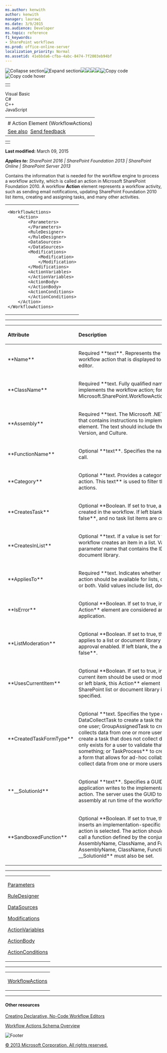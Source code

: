 ```yaml
---
ms.author: kenwith
author: kenwith
manager: laurawi
ms.date: 3/9/2015
ms.audience: Developer
ms.topic: reference
f1_keywords:
- SharePoint workflows
ms.prod: office-online-server
localization_priority: Normal
ms.assetid: 41ebbda6-cfba-4abc-8474-7f2003eb94bf
---
```


![Collapse
section](../icons/collapse_all.gif "Collapse section")![Expand
section](../icons/expand_all.gif "Expand section")![](../icons/collapse_all.gif)![](../icons/expand_all.gif)![](../icons/dropdown.gif)![](../icons/dropdownHover.gif)![Copy
code](../icons/copycode.gif "Copy code")![Copy code
hover](../icons/copycodeHighlight.gif "Copy code hover")
<table>
<tbody>
<tr class="odd">
<td align="left"></td>
</tr>
</tbody>
</table>

Visual Basic  
C\#  
C++  
JavaScript  

<table>
<tbody>
<tr class="odd">
<td align="left"><span id="runningHeaderText"></span></td>
</tr>
<tr class="even">
<td align="left"># Action Element (WorkflowActions)</td>
</tr>
<tr class="odd">
<td align="left"><a href="#seeAlsoToggle">See also</a>  <span id="headfeedbackarea" class="feedbackhead"><a href="javascript:SubmitFeedback(&#39;docthis@Microsoft.com&#39;,&#39;&#39;,&#39;&#39;,&#39;&#39;,&#39;1.0.18082.1225&#39;,&#39;%0\dThank%20you%20for%20your%20feedback.%20The%20developer%20writing%20teams%20use%20your%20feedback%20to%20improve%20documentation.%20While%20we%20are%20reviewing%20your%20feedback,%20we%20may%20send%20you%20e-mail%20to%20ask%20for%20clarification%20or%20feedback%20on%20a%20solution.%20We%20do%20not%20use%20your%20e-mail%20address%20for%20any%20other%20purpose%20and%20we%20delete%20it%20after%20we%20finish%20our%20review.%0\AFor%20further%20information%20about%20the%20privacy%20policies%20of%20Microsoft,%20please%20see%20http://privacy.microsoft.com/en-us/default.aspx.%0\A%0\d&#39;,&#39;Customer%20feedback&#39;);">Send feedback</a></span></td>
</tr>
</tbody>
</table>

<table>
<colgroup>
<col width="100%" />
</colgroup>
<tbody>
<tr class="odd">
<td align="left"></td>
</tr>
</tbody>
</table>

**Last modified:** March 09, 2015

***Applies to:** SharePoint 2016 | SharePoint Foundation 2013 |
SharePoint Online | SharePoint Server 2013*

Contains the information that is needed for the workflow engine to
process a workflow activity, which is called an <span
class="term">action</span> in Microsoft SharePoint Foundation 2010. A
workflow **Action** element represents a
workflow activity, such as sending email notifications, updating
SharePoint Foundation 2010 list items, creating and assigning tasks, and
many other activities.

<span codelanguage="other"></span>
<table>
<colgroup>
<col width="100%" />
</colgroup>
<tbody>
<tr class="odd">
<td align="left"><pre><code>&lt;WorkflowActions&gt;
    &lt;Action&gt;
        &lt;Parameters&gt;
        &lt;/Parameters&gt;
        &lt;RuleDesigner&gt;
        &lt;/RuleDesigner&gt;
        &lt;DataSources&gt;
        &lt;/DataSources&gt;
        &lt;Modifications&gt;
            &lt;Modification&gt;
            &lt;/Modification&gt;
        &lt;/Modifications&gt;
        &lt;ActionVariables&gt;
        &lt;/ActionVariables&gt;
        &lt;ActionBody&gt;
        &lt;/ActionBody&gt;
        &lt;ActionConditions&gt;
        &lt;/ActionConditions&gt;
    &lt;/Action&gt;
&lt;/WorkflowActions&gt;</code></pre></td>
</tr>
</tbody>
</table>


-----------------------------------------------------------------------------------------------------------------------------------------------------------------------------------------------

<table>
<colgroup>
<col width="50%" />
<col width="50%" />
</colgroup>
<thead>
<tr class="header">
<th align="left"><p>Attribute</p></th>
<th align="left"><p>Description</p></th>
</tr>
</thead>
<tbody>
<tr class="odd">
<td align="left"><p>**Name**</p></td>
<td align="left"><p>Required **text**. Represents the description of the workflow action that is displayed to the workflow editor.</p></td>
</tr>
<tr class="even">
<td align="left"><p>**ClassName**</p></td>
<td align="left"><p>Required **text</span>. Fully qualified name of the class that implements the workflow action; for example, <span sdata="cer" target="T:Microsoft.SharePoint.WorkflowActions.EmailActivity"><span class="nolink">Microsoft.SharePoint.WorkflowActions.EmailActivity</span>**.</p></td>
</tr>
<tr class="odd">
<td align="left"><p>**Assembly**</p></td>
<td align="left"><p>Required **text</span>. The Microsoft .NET assembly name that contains instructions to implement the <span class="keyword">Action** element. The text should include the PublicKeyToken, Version, and Culture.</p></td>
</tr>
<tr class="even">
<td align="left"><p>**FunctionName**</p></td>
<td align="left"><p>Optional **text**. Specifies the name of a function to call.</p></td>
</tr>
<tr class="odd">
<td align="left"><p>**Category**</p></td>
<td align="left"><p>Optional **text</span>. Provides a category for the workflow action. This <span class="keyword">text** is used to filter the list of available actions.</p></td>
</tr>
<tr class="even">
<td align="left"><p>**CreatesTask**</p></td>
<td align="left"><p>Optional **Boolean</span>. If set to <span class="keyword">true</span>, a task list item is created in the workflow. If left blank, the assumption is <span class="keyword">false**, and no task list items are created.</p></td>
</tr>
<tr class="odd">
<td align="left"><p>**CreatesInList**</p></td>
<td align="left"><p>Optional **text</span>. If a value is set for this attribute, the workflow creates an item in a list. Values must map to a parameter name that contains the <span class="keyword">ID** of the list or document library.</p></td>
</tr>
<tr class="even">
<td align="left"><p>**AppliesTo**</p></td>
<td align="left"><p>Required **text</span>. Indicates whether this workflow action should be available for lists, document libraries, or both. Valid values include <span class="keyword">list</span>, <span class="keyword">doclib</span>, and <span class="keyword">all**.</p></td>
</tr>
<tr class="odd">
<td align="left"><p>**IsError**</p></td>
<td align="left"><p>Optional **Boolean</span>. If set to <span class="keyword">true</span>, instances of this <span class="keyword">Action** element are considered an error by the client application.</p></td>
</tr>
<tr class="even">
<td align="left"><p>**ListModeration**</p></td>
<td align="left"><p>Optional **Boolean</span>. If set to <span class="keyword">true</span>, this <span class="keyword">Action</span> element applies to a list or document library that has content approval enabled. If left blank, the assumption is <span class="keyword">false**.</p></td>
</tr>
<tr class="odd">
<td align="left"><p>**UsesCurrentItem**</p></td>
<td align="left"><p>Optional **Boolean</span>. If set to <span class="keyword">true</span>, indicates that the current item should be used or modified. If set to <span class="keyword">false</span> or left blank, this <span class="keyword">Action** element uses only the SharePoint list or document library item that is specified.</p></td>
</tr>
<tr class="even">
<td align="left"><p>**CreatedTaskFormType**</p></td>
<td align="left"><p>Optional **text</span>. Specifies the type of a created task: <span class="keyword">DataCollectTask</span> to create a task that collects data from one user; <span class="keyword">GroupAssignedTask</span> to create a task that collects data from one or more users; <span class="keyword">TodoItemTask</span> to create a task that does not collect data from users but only exists for a user to validate that they have done something; or <span class="keyword">TaskProcess** to create a task that has a form that allows for ad-hoc collaboration and might collect data from one or more users.</p></td>
</tr>
<tr class="odd">
<td align="left"><p>**__SolutionId**</p></td>
<td align="left"><p>Optional **text**. Specifies a GUID that the client application writes to the implementation-specific action. The server uses the GUID to help locate the assembly at run time of the workflow.</p></td>
</tr>
<tr class="even">
<td align="left"><p>**SandboxedFunction**</p></td>
<td align="left"><p>Optional **Boolean</span>. If set to <span class="keyword">true</span>, the client application inserts an implementation-specific action when this action is selected. The action should be configured to call a function defined by the conjunction of <span class="keyword">AssemblyName</span>, <span class="keyword">ClassName</span>, and <span class="keyword">FunctionName</span>. If set, <span class="keyword">AssemblyName</span>, <span class="keyword">ClassName</span>, <span class="keyword">FunctionName</span>, and <span class="keyword">__SolutionId** must also be set.</p></td>
</tr>
</tbody>
</table>


---------------------------------------------------------------------------------------------------------------------------------------------------------------------------------------------------

<table>
<colgroup>
<col width="100%" />
</colgroup>
<tbody>
<tr class="odd">
<td align="left"><p><a href="parameters-element-workflowinfo.htm">Parameters</a></p>
<p><a href="ruledesigner-element-workflowinfo.htm">RuleDesigner</a></p>
<p><a href="datasources-element-workflowinfo.htm">DataSources</a></p>
<p><a href="modifications-element-workflowinfo.htm">Modifications</a></p>
<p><a href="actionvariables-element-workflowinfo.htm">ActionVariables</a></p>
<p><a href="actionbody-element-workflowinfo.htm">ActionBody</a></p>
<p><a href="actionconditions-element-workflowinfo.htm">ActionConditions</a></p></td>
</tr>
</tbody>
</table>


----------------------------------------------------------------------------------------------------------------------------------------------------------------------------------------------------

<table>
<colgroup>
<col width="100%" />
</colgroup>
<tbody>
<tr class="odd">
<td align="left"><p><a href="workflowactions-element-workflowactions.htm">WorkflowActions</a></p></td>
</tr>
</tbody>
</table>


-------------------------------------------------------------------------------------------------------------------------------------------------------------------------------------------

#### Other resources

[Creating Declarative, No-Code Workflow
Editors](http://msdn.microsoft.com/library/60dfda8d-e724-4d7d-9578-aa239c362dcf(Office.15).aspx)

[Workflow Actions Schema
Overview](http://msdn.microsoft.com/library/25da07cb-b228-43f2-9cdf-c8c71c3eabbb(Office.15).aspx)

![Footer](../icons/footer.gif "Footer")

[© 2013 Microsoft Corporation. All rights
reserved.](office-2013-documentation-copyright-notice.htm)




